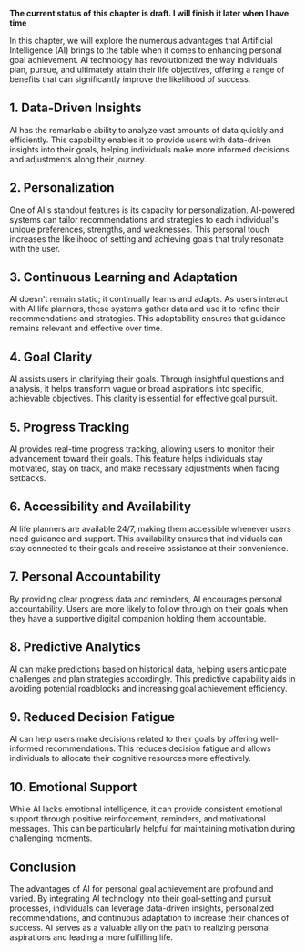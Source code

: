 **The current status of this chapter is draft. I will finish it later when I have time**

In this chapter, we will explore the numerous advantages that Artificial Intelligence (AI) brings to the table when it comes to enhancing personal goal achievement. AI technology has revolutionized the way individuals plan, pursue, and ultimately attain their life objectives, offering a range of benefits that can significantly improve the likelihood of success.

**1. Data-Driven Insights**
---------------------------

AI has the remarkable ability to analyze vast amounts of data quickly and efficiently. This capability enables it to provide users with data-driven insights into their goals, helping individuals make more informed decisions and adjustments along their journey.

**2. Personalization**
----------------------

One of AI's standout features is its capacity for personalization. AI-powered systems can tailor recommendations and strategies to each individual's unique preferences, strengths, and weaknesses. This personal touch increases the likelihood of setting and achieving goals that truly resonate with the user.

**3. Continuous Learning and Adaptation**
-----------------------------------------

AI doesn't remain static; it continually learns and adapts. As users interact with AI life planners, these systems gather data and use it to refine their recommendations and strategies. This adaptability ensures that guidance remains relevant and effective over time.

**4. Goal Clarity**
-------------------

AI assists users in clarifying their goals. Through insightful questions and analysis, it helps transform vague or broad aspirations into specific, achievable objectives. This clarity is essential for effective goal pursuit.

**5. Progress Tracking**
------------------------

AI provides real-time progress tracking, allowing users to monitor their advancement toward their goals. This feature helps individuals stay motivated, stay on track, and make necessary adjustments when facing setbacks.

**6. Accessibility and Availability**
-------------------------------------

AI life planners are available 24/7, making them accessible whenever users need guidance and support. This availability ensures that individuals can stay connected to their goals and receive assistance at their convenience.

**7. Personal Accountability**
------------------------------

By providing clear progress data and reminders, AI encourages personal accountability. Users are more likely to follow through on their goals when they have a supportive digital companion holding them accountable.

**8. Predictive Analytics**
---------------------------

AI can make predictions based on historical data, helping users anticipate challenges and plan strategies accordingly. This predictive capability aids in avoiding potential roadblocks and increasing goal achievement efficiency.

**9. Reduced Decision Fatigue**
-------------------------------

AI can help users make decisions related to their goals by offering well-informed recommendations. This reduces decision fatigue and allows individuals to allocate their cognitive resources more effectively.

**10. Emotional Support**
-------------------------

While AI lacks emotional intelligence, it can provide consistent emotional support through positive reinforcement, reminders, and motivational messages. This can be particularly helpful for maintaining motivation during challenging moments.

**Conclusion**
--------------

The advantages of AI for personal goal achievement are profound and varied. By integrating AI technology into their goal-setting and pursuit processes, individuals can leverage data-driven insights, personalized recommendations, and continuous adaptation to increase their chances of success. AI serves as a valuable ally on the path to realizing personal aspirations and leading a more fulfilling life.
